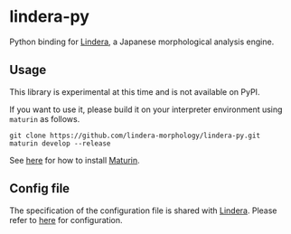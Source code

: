 # lindera-py

Python binding for [Lindera](https://github.com/lindera-morphology/lindera), a Japanese morphological analysis engine.

## Usage

This library is experimental at this time and is not available on PyPI.

If you want to use it, please build it on your interpreter environment using `maturin` as follows.

```shell
git clone https://github.com/lindera-morphology/lindera-py.git
maturin develop --release
```

See [here](https://github.com/PyO3/maturin) for how to install [Maturin](https://github.com/PyO3/maturin).

## Config file

The specification of the configuration file is shared with [Lindera]().
Please refer to [here](https://github.com/lindera-morphology/lindera/blob/main/resources/lindera_ipadic_conf.json) for configuration.
